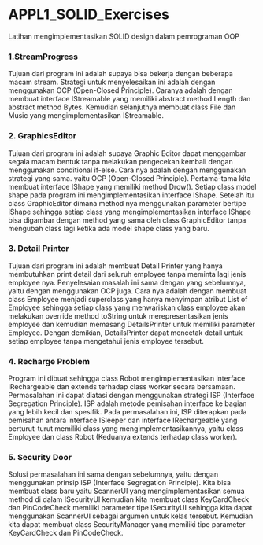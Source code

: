 # APPL1_SOLID_Exercises
Latihan mengimplementasikan SOLID design dalam pemrograman OOP

### 1.StreamProgress 
Tujuan dari program ini adalah supaya bisa bekerja dengan beberapa macam stream. Strategi untuk menyelesaikan ini adalah dengan menggunakan OCP (Open-Closed Principle). Caranya adalah dengan membuat interface IStreamable yang memiliki abstract method Length dan abstract method Bytes. Kemudian selanjutnya membuat class File dan Music yang mengimplementasikan IStreamable.

### 2. GraphicsEditor
Tujuan dari program ini adalah supaya Graphic Editor dapat menggambar segala macam bentuk tanpa melakukan pengecekan kembali dengan menggunakan conditional if-else. Cara nya adalah dengan menggunakan strategi yang sama. yaitu OCP (Open-Closed Principle). Pertama-tama kita membuat interface IShape yang memiliki method Drow(). Setiap class model shape pada program ini mengimplementasikan interface IShape. Setelah itu class GraphicEditor dimana method nya menggunakan parameter bertipe IShape sehingga setiap class yang mengimplementasikan interface IShape bisa digambar dengan method yang sama oleh class GraphicEditor tanpa mengubah class lagi ketika ada model shape class yang baru.

### 3. Detail Printer
Tujuan dari program ini adalah membuat Detail Printer yang hanya membutuhkan print detail dari seluruh employee tanpa meminta lagi jenis employee nya. Penyelesaian masalah ini sama dengan yang sebelumnya, yaitu dengan menggunakan OCP juga. Cara nya adalah dengan membuat class Employee menjadi superclass yang hanya menyimpan atribut List of Employee sehingga setiap class yang menwariskan class employee akan melakukan override method toString untuk merepresentasikan jenis employee dan kemudian memasang DetailsPrinter untuk memiliki parameter Employee. Dengan demikian, DetailsPrinter dapat mencetak detail untuk setiap employee tanpa mengetahui jenis employee tersebut.

### 4. Recharge Problem
Program ini dibuat sehingga class Robot mengimplementasikan interface IRechargeable dan extends terhadap class worker secara bersamaan. Permasalahan ini dapat diatasi dengan menggunakan strategi ISP (Interface Segregation Principle). ISP adalah metode pemisahan interface ke bagian yang lebih kecil dan spesifik. Pada permasalahan ini, ISP diterapkan pada pemisahan antara interface ISleeper dan interface IRechargeable yang berturut-turut memiliki class yang mengimplementasikannya, yaitu class Employee dan class Robot (Keduanya extends terhadap class worker). 

### 5. Security Door
Solusi permasalahan ini sama dengan sebelumnya, yaitu dengan menggunakan prinsip ISP (Interface Segregation Principle). Kita bisa membuat class baru yaitu ScannerUI yang mengimplementasikan semua method di dalam ISecurityUI kemudian kita membuat class KeyCardCheck dan PinCodeCheck memiliki parameter tipe ISecurityUI sehingga kita dapat menggunakan ScannerUI sebagai argumen untuk kelas tersebut. Kemudian kita dapat membuat class SecurityManager yang memiliki tipe parameter KeyCardCheck dan PinCodeCheck.  

